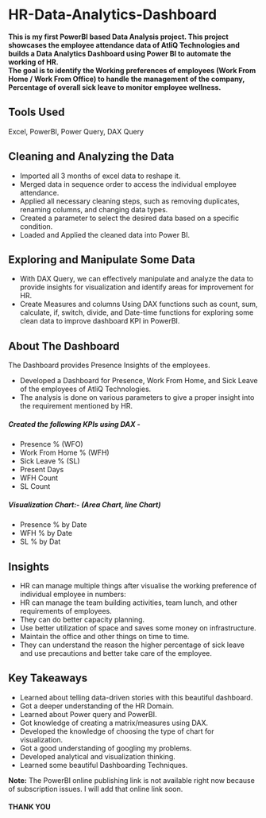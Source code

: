 # HR-Data-Analytics-Dashboard
**This is my first PowerBI based Data Analysis project. This project showcases the employee attendance data of AtliQ Technologies and builds a Data Analytics Dashboard using Power BI to automate the working of HR.** <br>
**The goal is to identify the Working preferences of employees (Work From Home / Work From Office) to handle the management of the company, Percentage of overall sick leave to monitor employee wellness.**

## Tools Used
Excel, PowerBI, Power Query, DAX Query

## Cleaning and Analyzing the Data
* Imported all 3 months of excel data to reshape it.
*	Merged data in sequence order to access the individual employee attendance.
*	Applied all necessary cleaning steps, such as removing duplicates, renaming columns, and changing data types.
*	Created a parameter to select the desired data based on a specific condition.
*	Loaded and Applied the cleaned data into Power BI.

## Exploring and Manipulate Some Data
*	With DAX Query, we can effectively manipulate and analyze the data to provide insights for visualization and identify areas for improvement for HR.
*	Create Measures and columns Using DAX functions such as count, sum, calculate, if, switch, divide, and Date-time functions for exploring some clean data to improve dashboard KPI in PowerBI.


## About The Dashboard
The Dashboard provides Presence Insights of the employees. 
* Developed a Dashboard for Presence, Work From Home, and Sick Leave of the employees of AtliQ Technologies.
* The analysis is done on various parameters to give a proper insight into the requirement mentioned by HR.

##### Created the following KPIs using DAX -
*	Presence % (WFO)
*	Work From Home % (WFH)
*	Sick Leave % (SL)
*	Present Days
*	WFH Count 
*	SL Count
##### Visualization Chart:- (Area Chart, line Chart)
*	Presence % by Date
*	WFH % by Date
*	SL % by Dat


## Insights
* HR can manage multiple things after visualise the working preference of individual employee in numbers:
* HR can manage the team building activities, team lunch, and other requirements of employees.
* They can do better capacity planning. 
* Use better utilization of space and saves some money on infrastructure. 
* Maintain the office and other things on time to time. 
* They can understand the reason the higher percentage of sick leave and use precautions and better take care of the employee.

## Key Takeaways
* Learned about telling data-driven stories with this beautiful dashboard.
*	Got a deeper understanding of the HR Domain.
* Learned about Power query and PowerBI. 
*	Got knowledge of creating a matrix/measures using DAX.
*	Developed the knowledge of choosing the type of chart for visualization.
*	Got a good understanding of googling my problems.
*	Developed analytical and visualization thinking.
*	Learned some beautiful Dashboarding Techniques.

**Note:** The PowerBI online publishing link is not available right now because of subscription issues. I will add that online link soon.

#### THANK YOU


